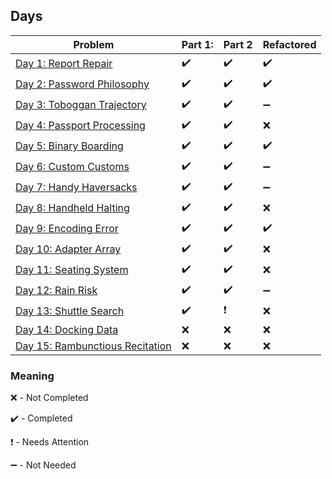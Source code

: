 ## Days

| Problem | Part 1: | Part 2 | Refactored |
| ------- | ------- | ------ | ---------- |
| [Day 1: Report Repair](2020day1) | :heavy_check_mark: | :heavy_check_mark: | :heavy_check_mark: |
| [Day 2: Password Philosophy](2020day2) | :heavy_check_mark: | :heavy_check_mark: | :heavy_check_mark: |
| [Day 3: Toboggan Trajectory](2020day3) | :heavy_check_mark: | :heavy_check_mark: | :heavy_minus_sign: |
| [Day 4: Passport Processing](2020day4) | :heavy_check_mark: | :heavy_check_mark: | :x: |
| [Day 5: Binary Boarding](2020day5) | :heavy_check_mark: | :heavy_check_mark: | :heavy_check_mark: |
| [Day 6: Custom Customs](2020day6) | :heavy_check_mark: | :heavy_check_mark: | :heavy_minus_sign: |
| [Day 7: Handy Haversacks](2020day7) | :heavy_check_mark: | :heavy_check_mark: | :heavy_minus_sign: |
| [Day 8: Handheld Halting](2020day8) | :heavy_check_mark: | :heavy_check_mark: | :x: |
| [Day 9: Encoding Error](2020day9) | :heavy_check_mark: | :heavy_check_mark: | :heavy_check_mark: |
| [Day 10: Adapter Array](2020day10) | :heavy_check_mark: | :heavy_check_mark: | :x: |
| [Day 11: Seating System](2020day11) | :heavy_check_mark: | :heavy_check_mark: | :x: |
| [Day 12: Rain Risk](2020day12) | :heavy_check_mark: | :heavy_check_mark: | :heavy_minus_sign: |
| [Day 13: Shuttle Search](2020day13) | :heavy_check_mark: | :heavy_exclamation_mark: | :x: |
| [Day 14: Docking Data](2020day14) | :x: | :x: | :x: |
| [Day 15: Rambunctious Recitation](2020day15) | :x: | :x: | :x: |

### Meaning

:x: - Not Completed

:heavy_check_mark: - Completed

:heavy_exclamation_mark: - Needs Attention

:heavy_minus_sign: - Not Needed
